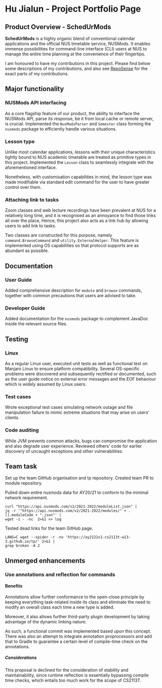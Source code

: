 # Hu Jialun - Project Portfolio Page

## Product Overview - SchedUrMods <a id="scrollToHere"></a>

**SchedUrMods** is a highly organic blend of conventional calendar applications and the official NUS timetable service, NUSMods. It enables immense possibilities for command-line interface (CLI) users at NUS to manage the entire time planning at the convenience of their fingertips.

I am honoured to have my contributions in this project. Please find below some descriptions of my contributions, and also see [RepoSense](https://nus-cs2113-ay2122s1.github.io/tp-dashboard/?search=AY2122S1-CS2113T-W13-3&sort=groupTitle&sortWithin=title&timeframe=commit&mergegroup=&groupSelect=groupByRepos&breakdown=true&checkedFileTypes=docs~functional-code~test-code~other&since=2021-09-25&tabOpen=true&tabType=authorship&tabAuthor=SuibianP&tabRepo=AY2122S1-CS2113T-W13-3%2Ftp%5Bmaster%5D&authorshipIsMergeGroup=false&authorshipFileTypes=docs~functional-code~test-code~other&authorshipIsBinaryFileTypeChecked=false) for the exact parts of my contributions.

## Major functionality
### NUSMods API interfacing

As a core flagship feature of our product, the ability to interface the NUSMods API, parse its response, be it from local cache or remote server, is crucial. Implemented the `NusModsParser` and `Semester` class forming the `nusmods` package  to efficiently handle various situations.

### Lesson type

Unlike most calendar applications, lessons with their unique characteristics tightly bound to NUS academic timetable are treated as primitive types in this project. Implemented the `Lesson` class to seamlessly integrate with the aforementioned interface.

Nonetheless, with customisation capabilities in mind, the lesson type was made modifiable via standard edit command for the user to have greater control over them.

### Attaching link to tasks

Zoom classes and web lecture recordings have been prevalent at NUS for a relatively long time, and it is recognised as an annoyance to find those links all over the place, Hence, this project also acts as a link hub by allowing users to add link to tasks. 

Two classes are constructed for this purpose, namely `command.BrowseCommand` and `utility.ExternalHelper`. This feature is implemented using OS capabilities so that protocol supports are as abundant as possible.

## Documentation
### User Guide

Added comprehensive description for `module` and `browse` commands, together with common precautions that users are advised to take.

### Developer Guide

Added documentation for the `nusmods` package to complement JavaDoc inside the relevant source files.

## Testing

### Linux

As a regular Linux user, executed unit tests as well as functional test on Manjaro Linux to ensure platform compatibility. Several OS-specific problems were discovered and subsequently rectified or documented, such as the user guide notice on external error messages and the EOF behaviour which is widely assumed by Linux users.

### Test cases

Wrote exceptional test cases simulating network outage and file manipulation failure to mimic extreme situations that may arise on users' clients.

### Code auditing

While JVM prevents common attacks, bugs can compromise the application and also degrade user experience. Reviewed others' code for earlier discovery of uncaught exceptions and other vulnerabilities.

## Team task

Set up the team GitHub organisation and tp repository. Created team PR to module repository.

Pulled down entire nusmods data for AY20/21 to conform to the minimal network requirement.
```shell
curl "https://api.nusmods.com/v2/2021-2022/moduleList.json" |
jq -r '"https://api.nusmods.com/v2/2021-2022/modules/" + .[].moduleCode + ".json"' |
wget -i - -nc  2>&1 >> log
```

Tested dead links for the team GitHub page.
```shell
LANG=C wget --spider -r -nv 'https://ay2122s1-cs2113t-w13-3.github.io/tp/' 2>&1 |
grep broken -A 2
```

## Unmerged enhancements
### Use annotations and reflection for commands
#### Benefits

Annotations allow further conformance to the open-close principle by keeping everything task-related inside its class and eliminate the need to modify an overall class each time a new type is added.

Moreover, it also allows further third-party plugin development by taking advantage of the dynamic linking nature.

As such, a functional commit was implemented based upon this concept. There was also an attempt to integrate annotation proprocessors and add that to Gradle to guarantee a certain level of compile-time check on the annotations.

##### Considerations

This proposal is declined for the consideration of stability and maintainability, since runtime reflection is essentially bypassing compile time checks, which entails too much work for the scope of CS2113T.
